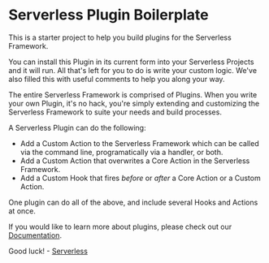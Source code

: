Serverless Plugin Boilerplate
=============================

This is a starter project to help you build plugins for the Serverless Framework.

You can install this Plugin in its current form into your Serverless Projects and it will run.  All that's left for you to do is write your custom logic.  We've also filled this with useful comments to help you along your way.

The entire Serverless Framework is comprised of Plugins.  When you write your own Plugin, it's no hack, you're simply extending and customizing the Serverless Framework to suite your needs and build processes.

A Serverless Plugin can do the following:

* Add a Custom Action to the Serverless Framework which can be called via the command line, programatically via a handler, or both.
* Add a Custom Action that overwrites a Core Action in the Serverless Framework.
* Add a Custom Hook that fires *before* or *after* a Core Action or a Custom Action.

One plugin can do all of the above, and include several Hooks and Actions at once.

If you would like to learn more about plugins, please check out our [Documentation](http://docs.serverless.com).

Good luck! - [Serverless](http://www.serverless.com)


